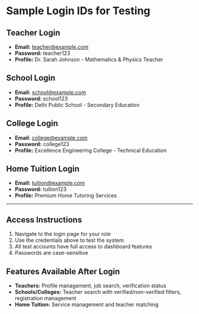 # Sample Login IDs for Testing

## Teacher Login
- **Email:** teacher@example.com
- **Password:** teacher123
- **Profile:** Dr. Sarah Johnson - Mathematics & Physics Teacher

## School Login  
- **Email:** school@example.com
- **Password:** school123
- **Profile:** Delhi Public School - Secondary Education

## College Login
- **Email:** college@example.com  
- **Password:** college123
- **Profile:** Excellence Engineering College - Technical Education

## Home Tuition Login
- **Email:** tuition@example.com
- **Password:** tuition123
- **Profile:** Premium Home Tutoring Services

---

## Access Instructions
1. Navigate to the login page for your role
2. Use the credentials above to test the system
3. All test accounts have full access to dashboard features
4. Passwords are case-sensitive

## Features Available After Login
- **Teachers:** Profile management, job search, verification status
- **Schools/Colleges:** Teacher search with verified/non-verified filters, registration management
- **Home Tuition:** Service management and teacher matching